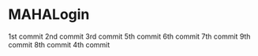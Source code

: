 # MAHALogin
1st  commit
2nd commit
3rd commit
5th commit
6th commit
7th commit
9th commit
8th commit
4th commit
